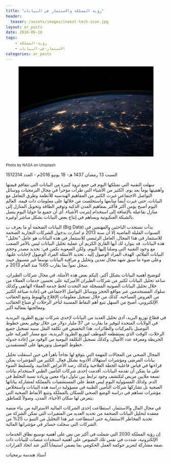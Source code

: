 ```yaml
---
title: "رؤية المملكة والاستثمار في البيانات"
header: 
  teaser: /assets/images/invest-tech-icon.jpg
layout: ar_posts
date: 2016-06-18
tags:
    - رؤية-المملكة
    - الاستثمار-في-البيانات
categories: ar_posts
---
```

<figure class="image">
    <a href="/assets/images//assets/images/invest-tech-icon.jpg"><img src="/assets/images/invest-tech-icon.jpg"></a></figure>


<small>Photo by NASA on Unsplash</small>




 السبت 13 رمضان 1437 هـ- 18 يونيو 2016م - العدد 1512314

سهلت التقنية التي نمتلكها اليوم في جمع ثروة كبيرة من البيانات التي تتفاقم قيمتها وأهميتها يوماً بعد يوم. الكثير من الأشياء التي طرأت مؤخراً في مجال البرمجيات ووسائل التواصل الاجتماعي غيرت الكثير من المفاهيم الهندسية للأنظمة وطرق التعامل مع البيانات، حتى غيرت أيضاً منابعها واستخلصت من خلالها على معلومات ذات قيمة. العالم اليوم أصبح يؤمن أكثر فأكثر بمفاهيم المدن الذكية وتوفير الطاقة وتحويل المنازل إلى منازل تفاعيلة بالإضافة إلى استخدام إنترنت الأشياء. أي أن جميع ما حولنا اليوم يتصل بالشبكة العنكبوتية ويساهم في إنتاج بعض البيانات بشكل مباشر أوغيره.

البيانات الضخمة أو ما يعرف ب (Big Data) بدأت تستجذب الباحثين والمهتمين في السنوات القليلة الماضية إلا أن سنة 2013 م امتازت بدخول الشركات التجارية الضخمة للاستثمار في هذا المجال. العامل الرئيسي للاستثمار في هذه البيانات هو عامل "تحليل" هذه البيانات. قد يتوارد لك أيها القارئ الكريم أن عملية تحليل البيانات ليس بالأمر الصعب مع وجود التقنية التي وصلنا إليها اليوم، ولكن الصعوبة تكمن في: تحديد مصدر وحجم البيانات الملائم، الهدف المراد الوصول إليه ، تحديد الأسئلة المراد الوصول لإجابات عليها. وعلى ضوء ما سبق شهد مجال تعدين وتحليل و مراقبة البيانات توسعاً غير مسبوق حيث سجل نمواً بما يقارب 65% منذ العام 2013 م.

لتوضيح أهمية البيانات بشكل أكبر، إليكم بعض هذه الأمثلة. في مجال شركات الطيران، ساعد تحليل البيانات لكثير من شركات الطيران الأميركية على تحسين خدمات العملاء من خلال تحليل البيانات الصوتية المسجلة عند التحدث لخط خدمة العملاء الهاتفي وكذلك سلوك المستخدمين عبر مواقع الحجز ووسائل التواصل الاجتماعي في إعادة صياغة الكثير من العروض السياحية. كذلك من خلال تسجيل معلومات الإقلاع والهبوط وتتبع الحقائب الإلكتروني، أصبح من السهل تتبع أهم النقاط المسببة لتأخر الرحلات أو ضياع الحقائب ومعالجتها بفعالية أكبر.

في قطاع توزيع البريد، أدى تحليل العديد من البيانات لإحدى شركات توزيع الطرود البريدية في الولايات المتحدة لتوفير ما يقارب عن 37 مليار دولار من خلال توفير بعض خطوط التوصيل بالمركبات والطائرات. هذا التخفيض في تكلفة النقل سببه تسجيل جميع الرحلات، الوقت الذي يستقطعه الموظف لتوزيع الطرود البريدية، تتبع مسار المركبة على الخريطة ومعرفة عدد الأميال، وكذلك تسجيل التكلفة اليومية من الوقود من إعادة جدولة خطوط التوصيل وتوزيعها على المستفيدين.

المجال الصحي من المجالات المهمة التي يتوقع لها نجاحاً باهراً في حين استغلت تحليل بيانات المرضى ومؤشرات استهلاك الأدوية بشكل فعال. الكثير من المؤشرات يمكن قراءتها في قياس فاعلية الخطة العلاجية وكذلك رصد الأعراض الجانبية. ولتسليط الضوء على ما يمكن أن تقدمه البيانات، أقدمت إحدى شركات التأمين الطبي لاستخدام بيانات تسعة ملايين مريض لتكتشف وجود ترابط بين تناول دواء معين وزيادة نسبة التجلط في الدم. ولذلك المسؤولية اليوم ليس فقط على المستشفيات بالمملكة لمشاركة بياناتها الصحية بل تشاركها شركات التأمين الطبية في مسؤولية دراسة هذه البيانات واستخلاص مؤشرات تساهم في دراسة الوضع الصحي للسكان بالمملكة وتتبع الأنماط الصحية التي يتعرض لها سكان الأحياء، المدن، وصولاً للمناطق.

في مجال المال والاستثمار، استطاعت إحدى الشركات المالية الاسترالية من بناء منصة معقدة لتحليل البيانات الضخمة من تحديد العديد من المتغيرات التي تمكن الشركة من تحديد المخاطر الاستثمارية حتى استطاعت عبر هذا التحليل من التنبؤ ب 25% من الشركات التي سجلت خسائر في مؤشراتها المالية.

إن رؤية المملكة 2030 التي شملت في أكثر من نص على أهمية توسيع نطاق الخدمات الإلكترونية، شددت في نفس تلك النصوص على أهمية استحداث منصات للبيانات ذات صفة مشاركة لتعزيز حوكمة العمل الحكومي بما يضمن استيعاباً أكبر عند اتخاذ القرارات.

أستاذ هندسة برمجيات
